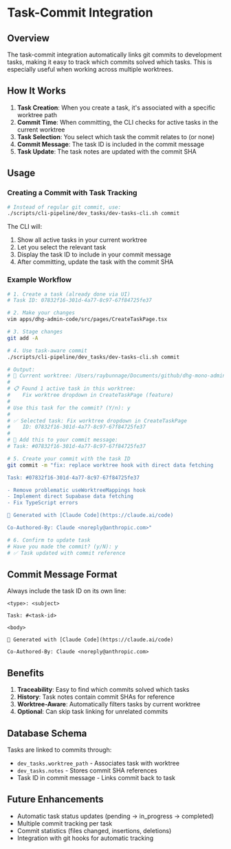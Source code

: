 # Task-Commit Integration

## Overview

The task-commit integration automatically links git commits to development tasks, making it easy to track which commits solved which tasks. This is especially useful when working across multiple worktrees.

## How It Works

1. **Task Creation**: When you create a task, it's associated with a specific worktree path
2. **Commit Time**: When committing, the CLI checks for active tasks in the current worktree
3. **Task Selection**: You select which task the commit relates to (or none)
4. **Commit Message**: The task ID is included in the commit message
5. **Task Update**: The task notes are updated with the commit SHA

## Usage

### Creating a Commit with Task Tracking

```bash
# Instead of regular git commit, use:
./scripts/cli-pipeline/dev_tasks/dev-tasks-cli.sh commit
```

The CLI will:
1. Show all active tasks in your current worktree
2. Let you select the relevant task
3. Display the task ID to include in your commit message
4. After committing, update the task with the commit SHA

### Example Workflow

```bash
# 1. Create a task (already done via UI)
# Task ID: 07832f16-301d-4a77-8c97-67f84725fe37

# 2. Make your changes
vim apps/dhg-admin-code/src/pages/CreateTaskPage.tsx

# 3. Stage changes
git add -A

# 4. Use task-aware commit
./scripts/cli-pipeline/dev_tasks/dev-tasks-cli.sh commit

# Output:
# 🌳 Current worktree: /Users/raybunnage/Documents/github/dhg-mono-admin-code
# 
# 📋 Found 1 active task in this worktree:
#    Fix worktree dropdown in CreateTaskPage (feature)
# 
# Use this task for the commit? (Y/n): y
# 
# ✅ Selected task: Fix worktree dropdown in CreateTaskPage
#    ID: 07832f16-301d-4a77-8c97-67f84725fe37
# 
# 📝 Add this to your commit message:
# Task: #07832f16-301d-4a77-8c97-67f84725fe37

# 5. Create your commit with the task ID
git commit -m "fix: replace worktree hook with direct data fetching

Task: #07832f16-301d-4a77-8c97-67f84725fe37

- Remove problematic useWorktreeMappings hook
- Implement direct Supabase data fetching
- Fix TypeScript errors

🤖 Generated with [Claude Code](https://claude.ai/code)

Co-Authored-By: Claude <noreply@anthropic.com>"

# 6. Confirm to update task
# Have you made the commit? (y/N): y
# ✅ Task updated with commit reference
```

## Commit Message Format

Always include the task ID on its own line:

```
<type>: <subject>

Task: #<task-id>

<body>

🤖 Generated with [Claude Code](https://claude.ai/code)

Co-Authored-By: Claude <noreply@anthropic.com>
```

## Benefits

1. **Traceability**: Easy to find which commits solved which tasks
2. **History**: Task notes contain commit SHAs for reference
3. **Worktree-Aware**: Automatically filters tasks by current worktree
4. **Optional**: Can skip task linking for unrelated commits

## Database Schema

Tasks are linked to commits through:
- `dev_tasks.worktree_path` - Associates task with worktree
- `dev_tasks.notes` - Stores commit SHA references
- Task ID in commit message - Links commit back to task

## Future Enhancements

- Automatic task status updates (pending → in_progress → completed)
- Multiple commit tracking per task
- Commit statistics (files changed, insertions, deletions)
- Integration with git hooks for automatic tracking